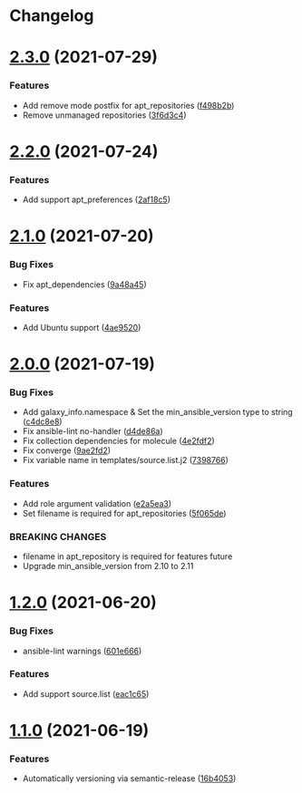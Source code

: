# Changelog

# [2.3.0](https://github.com/moletti/ansible-role-apt/compare/v2.2.0...v2.3.0) (2021-07-29)


### Features

* Add remove mode postfix for apt_repositories ([f498b2b](https://github.com/moletti/ansible-role-apt/commit/f498b2b7f9c7179d9b5890baa17a747c4724b6d8))
* Remove unmanaged repositories ([3f6d3c4](https://github.com/moletti/ansible-role-apt/commit/3f6d3c4ee265cce63005093711fc2ad0e01664fc))

# [2.2.0](https://github.com/moletti/ansible-role-apt/compare/v2.1.0...v2.2.0) (2021-07-24)


### Features

* Add support apt_preferences ([2af18c5](https://github.com/moletti/ansible-role-apt/commit/2af18c5a81c136dd67b3f73e88a60e6b33083ea9))

# [2.1.0](https://github.com/moletti/ansible-role-apt/compare/v2.0.0...v2.1.0) (2021-07-20)


### Bug Fixes

* Fix apt_dependencies ([9a48a45](https://github.com/moletti/ansible-role-apt/commit/9a48a45c36f830645031f5d4041a8eb604fbf8ce))


### Features

* Add Ubuntu support ([4ae9520](https://github.com/moletti/ansible-role-apt/commit/4ae952059251f15608324d7dcec682ac7e2f1a72))

# [2.0.0](https://github.com/moletti/ansible-role-apt/compare/v1.2.0...v2.0.0) (2021-07-19)


### Bug Fixes

* Add galaxy_info.namespace & Set the min_ansible_version type to string ([c4dc8e8](https://github.com/moletti/ansible-role-apt/commit/c4dc8e80c497b6e127b4d3f1909c081cc0dc028b))
* Fix ansible-lint no-handler ([d4de86a](https://github.com/moletti/ansible-role-apt/commit/d4de86a5d1d726b06d8620b858d55885afade2b5))
* Fix collection dependencies for molecule ([4e2fdf2](https://github.com/moletti/ansible-role-apt/commit/4e2fdf2431b8b4b065eaa7025fef921619637299))
* Fix converge ([9ae2fd2](https://github.com/moletti/ansible-role-apt/commit/9ae2fd200bf52d3e7c87b2619c41ad1b319c3845))
* Fix variable name in templates/source.list.j2 ([7398766](https://github.com/moletti/ansible-role-apt/commit/73987669209e3a39fab3c34dffb7514c9a9cc243))


### Features

* Add role argument validation ([e2a5ea3](https://github.com/moletti/ansible-role-apt/commit/e2a5ea3dc1b21ae42a74fb8edfad6222202d5c4f))
* Set filename is required for apt_repositories ([5f065de](https://github.com/moletti/ansible-role-apt/commit/5f065defd0db3cef12a682cb8849849cb9d1069a))


### BREAKING CHANGES

* filename in apt_repository is required for features future
* Upgrade min_ansible_version from 2.10 to 2.11

# [1.2.0](https://github.com/moletti/ansible-role-apt/compare/v1.1.0...v1.2.0) (2021-06-20)


### Bug Fixes

* ansible-lint warnings ([601e666](https://github.com/moletti/ansible-role-apt/commit/601e666445c7d8693648ab4dbb459f4a14b25cb4))


### Features

* Add support source.list ([eac1c65](https://github.com/moletti/ansible-role-apt/commit/eac1c655e8f2bb05d35be8dcbf241d3e2025e0f5))

# [1.1.0](https://github.com/moletti/ansible-role-apt/compare/v1.0.0...v1.1.0) (2021-06-19)


### Features

* Automatically versioning via semantic-release ([16b4053](https://github.com/moletti/ansible-role-apt/commit/16b4053532af3a040aa796c16a94ae59d44966d3))
